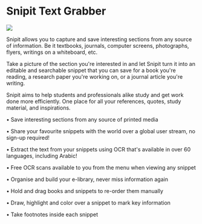 # Snipit Text Grabber

[![](http://i.imgur.com/CdkSghw.png)](https://play.google.com/store/apps/details?id=com.om.snipit)

Snipit allows you to capture and save interesting sections from any source of information. Be it textbooks, journals, computer screens, photographs, flyers, writings on a whiteboard, etc.

Take a picture of the section you're interested in and let Snipit turn it into an editable and searchable snippet that you can save for a book you're reading, a research paper you're working on, or a journal article you're writing.

Snipit aims to help students and professionals alike study and get work done more efficiently. One place for all your references, quotes, study material, and inspirations.

• Save interesting sections from any source of printed media

• Share your favourite snippets with the world over a global user stream, no sign-up required!

• Extract the text from your snippets using OCR that's available in over 60 languages, including Arabic!

• Free OCR scans available to you from the menu when viewing any snippet

• Organise and build your e-library, never miss information again

• Hold and drag books and snippets to re-order them manually

• Draw, highlight and color over a snippet to mark key information

• Take footnotes inside each snippet

